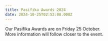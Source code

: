 ```yaml
---
title: Pasifika Awards 2024
date: 2024-10-25T02:52:00.000Z
---
```

Our Pasifika Awards are on Friday 25 October.  
More information will follow closer to the event.
